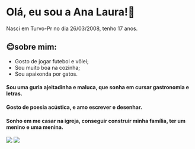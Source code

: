 # Olá, eu sou a Ana Laura!💖
Nasci em Turvo-Pr no dia 26/03/2008, tenho 17 anos.

## 😊sobre mim:
- Gosto de jogar futebol e vôlei;
- Sou muito boa na cozinha;
- Sou apaixonda por gatos.
 
 #### Sou uma guria ajeitadinha e maluca, que sonha em cursar gastronomia e letras.
 #### Gosto de poesia acústica, e amo escrever e desenhar.
 #### Sonho em me casar na igreja, conseguir construir minha família, ter um menino e uma menina.
![](https://akamai.sscdn.co/uploadfile/letras/fotos/b/b/c/1/bbc12de6f692c1c9fd655f3a377f2c71.jpg)
![](https://encrypted-tbn0.gstatic.com/images?q=tbn:ANd9GcQpeMb6VhodoE8gDBGEht1F3WfOidVXtnlHNw&s)
